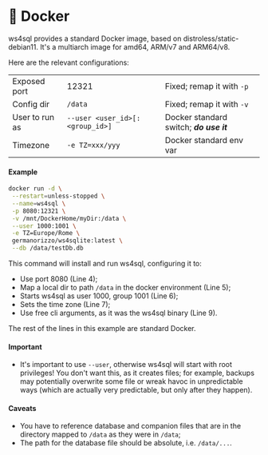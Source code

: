 # 🐳 Docker

ws4sql provides a standard Docker image, based on distroless/static-debian11. It's a multiarch image for amd64, 
ARM/v7 and ARM64/v8.

Here are the relevant configurations:

|              |         |                           |
| ------------ | ------- | ------------------------- |
| Exposed port | 12321   | Fixed; remap it with `-p` |
| Config dir   | `/data` | Fixed; remap it with `-v` |
| User to run as | `--user <user_id>[:<group_id>]` | Docker standard switch; _**do use it**_ |
| Timezone | `-e TZ=xxx/yyy` | Docker standard env var |

#### Example

```bash
docker run -d \
 --restart=unless-stopped \
 --name=ws4sql \
 -p 8080:12321 \
 -v /mnt/DockerHome/myDir:/data \
 --user 1000:1001 \
 -e TZ=Europe/Rome \
 germanorizzo/ws4sqlite:latest \
 --db /data/testDb.db
```

This command will install and run ws4sql, configuring it to:

* Use port 8080 (Line 4);
* Map a local dir to path `/data` in the docker environment (Line 5);
* Starts ws4sql as user 1000, group 1001 (Line 6);
* Sets the time zone (Line 7);
* Use free cli arguments, as it was the ws4sql binary (Line 9).

The rest of the lines in this example are standard Docker.

#### Important

* It's important to use `--user`, otherwise ws4sql will start with root privileges! You don't want this, as it 
  creates files; for example, backups may potentially overwrite some file or wreak havoc in unpredictable ways (which 
  are actually very predictable, but only after they happen).

#### Caveats

* You have to reference database and companion files that are in the directory mapped to `/data` as they were in `/data`;
* The path for the database file should be absolute, i.e. `/data/...`.